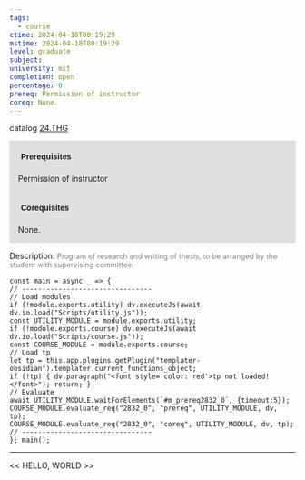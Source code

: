 ```yaml
---
tags:
  - course
ctime: 2024-04-18T00:19:29
mstime: 2024-04-18T00:19:29
level: graduate
subject: 
university: mit
completion: open
percentage: 0
prereq: Permission of instructor
coreq: None.
---
```


catalog [24.THG](http://student.mit.edu/catalog/m24b.html#24.THG)

<span style="display: block; padding: 15px; background-color: rgb(100, 100, 100, 0.2);"><font id="m_prereq2832_0" style="display: block; font-family: Arial, sans-serif; font-weight: bold; padding: 5px">Prerequisites</font><br><span id="prereq2832_0">Permission of instructor</span></span>
<span style="display: block; padding: 15px; background-color: rgb(100, 100, 100, 0.2);"><font id="m_coreq2832_0" style="display: block; font-family: Arial, sans-serif; font-weight: bold; padding: 5px">Corequisites</font><br><span id="coreq2832_0">None.</span></span>

<font style="">Description:</font>
<font style="color: grey; font-size: 0.8rem;">Program of research and writing of thesis, to be arranged by the student with supervising committee.</font>

```dataviewjs
const main = async _ => {
// --------------------------------
// Load modules
if (!module.exports.utility) dv.executeJs(await dv.io.load("Scripts/utility.js"));
const UTILITY_MODULE = module.exports.utility;
if (!module.exports.course) dv.executeJs(await dv.io.load("Scripts/course.js"));
const COURSE_MODULE = module.exports.course;
// Load tp
let tp = this.app.plugins.getPlugin("templater-obsidian").templater.current_functions_object;
if (!tp) { dv.paragraph("<font style='color: red'>tp not loaded!</font>"); return; }
// Evaluate
await UTILITY_MODULE.waitForElements(`#m_prereq2832_0`, {timeout:5});
COURSE_MODULE.evaluate_req("2832_0", "prereq", UTILITY_MODULE, dv, tp);
COURSE_MODULE.evaluate_req("2832_0", "coreq", UTILITY_MODULE, dv, tp);
// --------------------------------
}; main();
```

---

<< HELLO, WORLD >>
